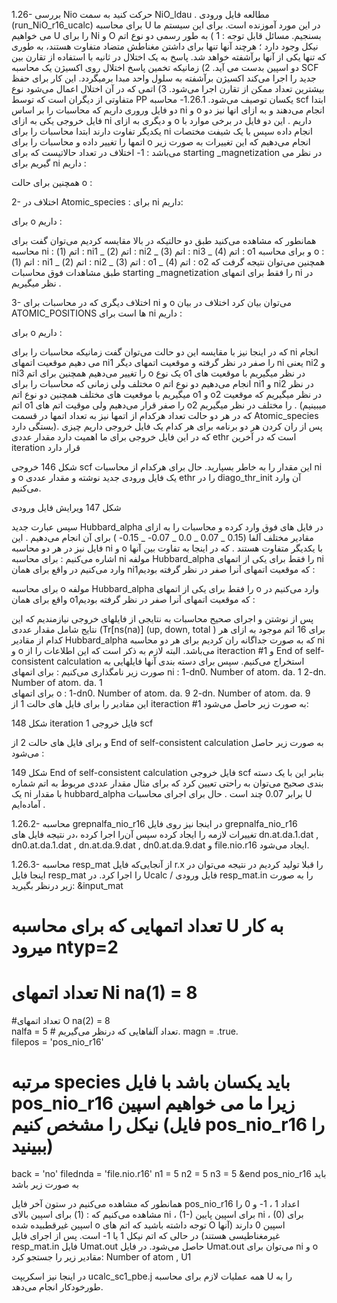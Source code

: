 
1.26- بررسی Nio 
حرکت کنید به سمت NiO_ldau . مطالعه فایل ورودی (run_NiO_r16_ucalc) برای محاسبه U در این مورد آموزنده است. برای این سیستم ما می خواهیم U را برای Ni و O بسنجیم. مسائل قابل توجه :
1 ) به طور رسمی دو نوع اتم نیکل وجود دارد ؛ هرچند آنها تنها برای داشتن مغناطش متضاد متفاوت هستند، به طوری که تنها یکی از آنها برآشفته خواهد شد. پاسخ به یک اختلال در ثانیه با استفاده از تقارن بین دو اسپین بدست می آید.
2) زمانیکه تخمین پاسخ اختلال روی اکسیژن یک محاسبه SCF جدید را اجرا می‌کند اکسیژن برآشفته به سلول واحد مبدا برمیگردد. این کار برای حفظ بیشترین تعداد ممکن از تقارن اجرا می‌شود.
3) اتمی که در آن اختلال اعمال می‌شود نوع متفاوتی از دیگران است که توسط PP یکسان توصیف می‌شود.
1.26.1- محاسبه scf
ابتدا دو فایل وروری داریم که محاسبات را بر اساس ni و o انجام می‌دهند و به ازای انها نیز دو فایل خروجی یکی به ازای ni و دیگری به ازای o داریم . این دو فایل در برخی موارد با یکدیگر تفاوت دارند ابتدا محاسبات را برای ni انجام داده سپس با یک شیفت مختصات اتمها را تغییر داده و محاسبات را برای o انجام می‌دهیم که این تغییرات به صورت زیر می‌باشد :
1- اختلاف در تعداد حالاتیست که برای starting _magnetization در نظر می گیریم 
برای ni داریم :

همچنین برای حالت o :
  

2- اختلاف در Atomic_species :
برای ni داریم: 
 
برای o داریم :




همانطور که مشاهده می‌کنید طبق دو حالتیکه در بالا مقایسه کردیم می‌توان گفت
برای محاسبه ni :
اتم (1) : ni1  _ اتم (2) : ni2  _ اتم (3) : ni3  _ اتم (4) :  o1
و برای محاسبه o :
اتم (1) : ni1  _ اتم (2) : ni2  _ اتم (3) : o1  _ اتم (4) :  o2
همچنین می‌توان نتیجه گرفت که طبق مشاهدات فوق محاسبات starting _magnetization
را فقط برای اتمهای ni در نظر میگیریم .

3- اختلاف دیگری که در محاسبات برای ni و o می‌توان بیان کرد اختلاف در بیان ATOMIC_POSITIONS ها است 
برای ni داریم :

برای o داریم :











که در اینجا نیز با مقایسه این دو حالت می‌توان گفت زمانیکه محاسبات را برای ni انجام می دهیم موقعیت اتمهای ni1 را صفر در نظر گرفته و موقعیت اتمهای دیگر ni یعنی ni2 و ni3 را تغییر می‌دهیم همچنین برای اتم o یک نوع  o1 در نظر میگیریم با موقعیت های مختلف ولی زمانی که محاسبات را برای o انجام می‌دهیم دو نوع اتم ni1 و ni2 در نظر میگیریم با موقعیت های مختلف همچنین دو نوع اتم o1 و o2 در نظر میگیریم که موقعیت اتم o1 را صفر قرار می‌دهیم ولی موقیت اتم های o2 را مختلف در نظر میگیریم . (میبینیم که در هر دو حالت تعداد هرکدام از اتمها نیز به تعداد اتمها در قسمت Atomic_species بستگی دارد).
پس از ران کردن هر دو برنامه برای هر کدام یک فایل خروجی داریم چیزی که در این فایل خروجی برای ما اهمیت دارد مقدار عددی ethr است که در آخرین iteration قرار دارد 


شکل 146 خروجی scf
این مقدار را به خاطر بسپارید.
حال برای هرکدام از محاسبات ni و o یک فایل ورودی جدید نوشته و مقدار عددی ethr را در diago_thr_init آن وارد می‌کنیم. 

شکل 147 ویرایش فایل ورودی

سپس عبارت جدید Hubbard_alpha در فایل های فوق وارد کرده و محاسبات را به ازای مقادیر مختلف آلفا (0.15 _ 0.07 _ 0.0 _ 0.07- _ 0.15- ) برای آن انجام می‌دهیم . این فایل نیز در هر دو محاسبه ni و o با یکدیگر متفاوت هستند . که در اینجا به تفاوت بین آنها اشاره می‌کنیم :
برای محاسبه ni مولفه Hubbard_alpha را فقط برای یکی از اتمهای ni وارد می‌کنیم در واقع برای همان ni1که موقعیت اتمهای آنرا صفر در نظر گرفته بودیم :


برای محاسبه o مولفه Hubbard_alpha را فقط برای یکی از اتمهای o وارد می‌کنیم در واقع برای همان o1که موقعیت اتمهای آنرا صفر در نظر گرفته بودیم :


پس از نوشتن و اجرای صحیح محاسبات به نتایجی از فایلهای خروجی نیازمندیم که این نتایج شامل مقدار عددی (Tr[ns(na)]  (up, down, total ) برای 16 اتم موجود به ازای هر کدام از مقادیر Hubbard_alpha که به صورت جداگانه ران کردیم برای هر دو محاسبه ni و o می‌باشد. البته لازم به ذکر است که این اطلاعات را از iteraction #1 و End of self-consistent calculation استخراج می‌کنیم.
سپس برای دسته بندی آنها فایلهایی به صورت زیر نامگذاری می‌کنیم :
برای اتمهای ni  : 
 1-dn0. Number of atom. da. 1 
2-dn. Number of atom. da. 1	  	 
برای اتمهای o : 
		 1-dn0. Number of atom. da. 9 
2-dn. Number of atom. da. 9		 
این مقادیر را برای فایل های حالت 1 از iteraction #1  به صورت زیر حاصل می‌شود:

شکل 148 iteration 1 فایل خروجی scf

و برای فایل های حالت 2 از End of self-consistent calculation به صورت زیر حاصل می‌شود :


شکل 149 End of self-consistent calculation  فایل خروجی scf
بنابر این با یک دسته بندی صحیح می‌توان به راحتی تعیین کرد که برای مثال مقدار عددی مربوط به اتم شماره یک ni با مقدار hubbard_alpha برابر 0.07 چند است .
حال برای اجرای محاسبات U آماده‌ایم .

1.26.2- محاسبه grepnalfa_nio_r16
در اینجا نیز روی فایل grepnalfa_nio_r16 تغییرات لازمه را ایجاد کرده سپس آن‌را اجرا کرده ،در نتیجه فایل های dn.at.da.1.dat , dn0.at.da.1.dat , dn.at.da.9.dat , dn0.at.da.9.dat و file.nio.r16 ایجاد می‌شود.  

1.26.3- محاسبه resp_mat
از آنجایی‌که فایل r.x را قبلا تولید کردیم در نتیجه می‌توان در اینجا فایل resp_mat را اجرا کرد.
در Ucalc / فایل ورودی resp_mat.in را به صورت زیر درنظر بگیرید:
&input_mat	
# تعداد اتمهایی که برای محاسبه U به کار میرود              ntyp=2                                           
# تعداد اتمهای Ni                                                                                          na(1) = 8
#تعداد اتمهای O                                                                                           na(2) = 8              
nalfa = 5	# تعداد آلفاهایی که درنظر می‌گیریم.
magn = .true.          
filepos = 'pos_nio_r16'

# مرتبه species باید یکسان باشد با فایل  pos_nio_r16 زیرا ما می خواهیم اسپین نیکل را مشخص کنیم (فایل pos_nio_r16 را ببینید)  
back = 'no'
filednda = 'file.nio.r16'
n1 = 5
n2 = 5
n3 = 5
&end
pos_nio_r16 باید به صورت زیر باشد


همانطور که مشاهده می‌کنیم در ستون آخر فایل pos_nio_r16 اعداد 1 ، 1- و 0 را مشاهده می‌کنیم که : (1) برای اسپین بالای  ni ، (1-) برای اسپین پایین ni ، (0) برای اسپین غیرقطبیده شده o
توجه داشته باشید که اتم های O اسپین 0 دارند (آنها غیرمغناطیسی هستند) در حالی که اتم نیکل 1 یا 1- است. 
پس از اجرای فایل resp_mat.in فایل Umat.out حاصل می‌شود. 
در فایل Umat.out می‌توان برای ni و o مقادیر زیر را جستجو کرد:
Number of atom  ,  U1 

در اینجا نیز اسکریپت  ucalc_sc1_pbe.j همه عملیات لازم برای محاسبه U را به طورخودکار انجام می‌دهد.
 


